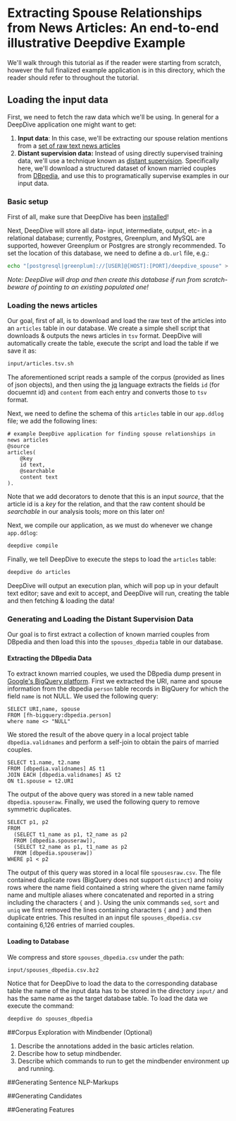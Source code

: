 # Extracting Spouse Relationships from News Articles: An end-to-end illustrative Deepdive Example

We'll walk through this tutorial as if the reader were starting from scratch,
however the full finalized example application is in this directory, which the reader should refer to throughout the tutorial.

## Loading the input data
First, we need to fetch the raw data which we'll be using.
In general for a DeepDive application one might want to get:
  1. **Input data**: In this case, we'll be extracting our spouse relation mentions from a [set of raw text news articles](http://research.signalmedia.co/newsir16/signal-dataset.html)
  2. **Distant supervision data:** Instead of using directly supervised training data, we'll use a technique known as [distant supervision](http://deepdive.stanford.edu/doc/general/distant_supervision.html).  Specifically here, we'll download a structured dataset of known married couples from [DBpedia](http://wiki.dbpedia.org/), and use this to programatically supervise examples in our input data.

### Basic setup
First of all, make sure that DeepDive has been [installed](http://deepdive.stanford.edu/doc/basics/installation.html)!

Next, DeepDive will store all data- input, intermediate, output, etc- in a relational database;
currently, Postgres, Greenplum, and MySQL are supported, however Greenplum or Postgres are strongly recommended.
To set the location of this database, we need to define a `db.url` file, e.g.:
```bash
echo "[postgresql|greenplum]://[USER]@[HOST]:[PORT]/deepdive_spouse" > db.url
```
_Note: DeepDive will drop and then create this database if run from scratch- beware of pointing to an existing populated one!_

### Loading the news articles
Our goal, first of all, is to download and load the raw text of the articles into an `articles` table in our database.
We create a simple shell script that downloads & outputs the news articles in `tsv` format.
DeepDive will automatically create the table, execute the script and load the table if we save it as:
```bash
input/articles.tsv.sh
```
The aforementioned script reads a sample of the corpus (provided as lines of json objects), and then using the [jq](https://stedolan.github.io/jq/) language extracts the fields `id` (for docuemnt id) and `content` from each entry and converts those to `tsv` format.
 
Next, we need to define the schema of this `articles` table in our `app.ddlog` file; we add the following lines:
```
# example DeepDive application for finding spouse relationships in news articles
@source
articles(
    @key
    id text,
    @searchable
    content text
).
```
Note that we add decorators to denote that this is an input _source_,
that the article id is a _key_ for the relation, and that the raw content should be _searchable_ in our analysis tools; more on this later on!

Next, we compile our application, as we must do whenever we change `app.ddlog`:
```bash
deepdive compile
```

Finally, we tell DeepDive to execute the steps to load the `articles` table:
```bash
deepdive do articles
```
DeepDive will output an execution plan, which will pop up in your default text editor;
save and exit to accept, and DeepDive will run, creating the table and then fetching & loading the data!


### Generating and Loading the Distant Supervision Data
Our goal is to first extract a collection of known married couples from DBpedia and then load this into the `spouses_dbpedia` table in our database.

#### Extracting the DBpedia Data
To extract known married couples, we used the DBpedia dump present in [Google's BigQuery platform](https://bigquery.cloud.google.com). 
First we extracted the URI, name and spouse information from the dbpedia `person` table records in BigQuery for which the field `name` is not NULL. We used the following query:

```
SELECT URI,name, spouse
FROM [fh-bigquery:dbpedia.person]
where name <> "NULL"
```
We stored the result of the above query in a local project table `dbpedia.validnames` and perform a self-join to obtain the pairs of married couples.

```
SELECT t1.name, t2.name
FROM [dbpedia.validnames] AS t1
JOIN EACH [dbpedia.validnames] AS t2 
ON t1.spouse = t2.URI
```
The output of the above query was stored in a new table named `dbpedia.spouseraw`. Finally, we used the following query to remove symmetric duplicates.

```
SELECT p1, p2
FROM 
  (SELECT t1_name as p1, t2_name as p2
  FROM [dbpedia.spouseraw]),
  (SELECT t2_name as p1, t1_name as p2
  FROM [dbpedia.spouseraw])
WHERE p1 < p2
```
The output of this query was stored in a local file `spousesraw.csv`. The file contained duplicate rows (BigQuery does not support `distinct`) and noisy rows where the name field contained a string where the given name family name and multiple aliases where concatenated and reported in a string including the characters `{` and `}`. Using the unix commands `sed`, `sort` and `uniq` we first removed the lines containing characters `{` and `}` and then duplicate entries. This resulted in an input file `spouses_dbpedia.csv` containing 6,126 entries of married couples.

#### Loading to Database

We compress and store `spouses_dbpedia.csv` under the path:
```bash
input/spouses_dbpedia.csv.bz2
```
Notice that for DeepDive to load the data to the corresponding database table the name of the input data has to be stored in the directory `input/` and has the same name as the target database table. To load the data we execute the command:
```bash
deepdive do spouses_dbpedia
``` 

##Corpus Exploration with Mindbender (Optional)

1. Describe the annotations added in the basic articles relation.
2. Describe how to setup mindbender.
3. Describe which commands to run to get the mindbender environment up and running.

##Generating Sentence NLP-Markups

##Generating Candidates

##Generating Features


